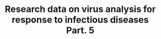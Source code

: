 ---
title:  "Research data on virus analysis for response to infectious diseases Part. 5"
sourceUrl: https://www.google.com
subTitle: "Research data on virus analysis for response to infectious diseases sub title  diseases sub title 5"
institution: KIST
journal: KSPT
---